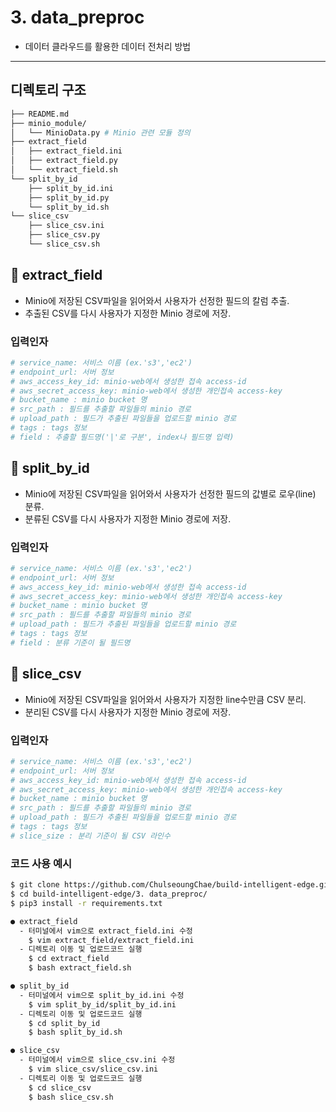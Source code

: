 # 3. data_preproc
- 데이터 클라우드를 활용한 데이터 전처리 방법
----

## 디렉토리 구조
```bash
├── README.md
├── minio_module/
│   └── MinioData.py # Minio 관련 모듈 정의  
├── extract_field
│   ├── extract_field.ini
│   ├── extract_field.py
│   └── extract_field.sh
└── split_by_id
    ├── split_by_id.ini
    ├── split_by_id.py
    └── split_by_id.sh
└── slice_csv
    ├── slice_csv.ini
    ├── slice_csv.py
    └── slice_csv.sh
```

## 📌 extract_field
- Minio에 저장된 CSV파일을 읽어와서 사용자가 선정한 필드의 칼럼 추출.
- 추출된 CSV를 다시 사용자가 지정한 Minio 경로에 저장.
### 입력인자
```python
# service_name: 서비스 이름 (ex.'s3','ec2')
# endpoint_url: 서버 정보
# aws_access_key_id: minio-web에서 생성한 접속 access-id
# aws_secret_access_key: minio-web에서 생성한 개인접속 access-key
# bucket_name : minio bucket 명
# src_path : 필드를 추출할 파일들의 minio 경로
# upload_path : 필드가 추출된 파일들을 업로드할 minio 경로
# tags : tags 정보
# field : 추출할 필드명('|'로 구분', index나 필드명 입력)
```


## 📌 split_by_id
- Minio에 저장된 CSV파일을 읽어와서 사용자가 선정한 필드의 값별로 로우(line) 분류.
- 분류된 CSV를 다시 사용자가 지정한 Minio 경로에 저장.
### 입력인자
```python
# service_name: 서비스 이름 (ex.'s3','ec2')
# endpoint_url: 서버 정보
# aws_access_key_id: minio-web에서 생성한 접속 access-id
# aws_secret_access_key: minio-web에서 생성한 개인접속 access-key
# bucket_name : minio bucket 명
# src_path : 필드를 추출할 파일들의 minio 경로
# upload_path : 필드가 추출된 파일들을 업로드할 minio 경로
# tags : tags 정보
# field : 분류 기준이 될 필드명
```

## 📌 slice_csv
- Minio에 저장된 CSV파일을 읽어와서 사용자가 지정한 line수만큼 CSV 분리.
- 분리된 CSV를 다시 사용자가 지정한 Minio 경로에 저장.
### 입력인자
```python
# service_name: 서비스 이름 (ex.'s3','ec2')
# endpoint_url: 서버 정보
# aws_access_key_id: minio-web에서 생성한 접속 access-id
# aws_secret_access_key: minio-web에서 생성한 개인접속 access-key
# bucket_name : minio bucket 명
# src_path : 필드를 추출할 파일들의 minio 경로
# upload_path : 필드가 추출된 파일들을 업로드할 minio 경로
# tags : tags 정보
# slice_size : 분리 기준이 될 CSV 라인수
```


### 코드 사용 예시
```bash
$ git clone https://github.com/ChulseoungChae/build-intelligent-edge.git
$ cd build-intelligent-edge/3. data_preproc/
$ pip3 install -r requirements.txt

● extract_field
  - 터미널에서 vim으로 extract_field.ini 수정 
    $ vim extract_field/extract_field.ini
  - 디렉토리 이동 및 업로드코드 실행
    $ cd extract_field
    $ bash extract_field.sh

● split_by_id
  - 터미널에서 vim으로 split_by_id.ini 수정 
    $ vim split_by_id/split_by_id.ini
  - 디렉토리 이동 및 업로드코드 실행
    $ cd split_by_id
    $ bash split_by_id.sh

● slice_csv
  - 터미널에서 vim으로 slice_csv.ini 수정 
    $ vim slice_csv/slice_csv.ini
  - 디렉토리 이동 및 업로드코드 실행
    $ cd slice_csv
    $ bash slice_csv.sh

```
